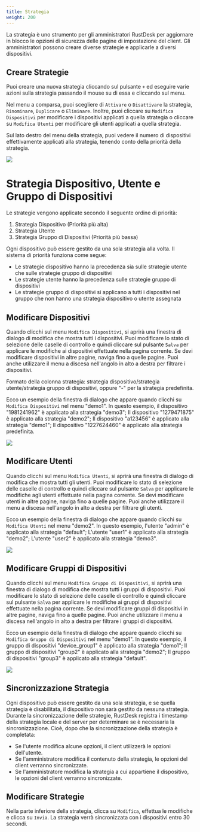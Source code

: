 ```yaml
---
title: Strategia
weight: 200
---
```


La strategia è uno strumento per gli amministratori RustDesk per aggiornare in blocco le opzioni di sicurezza delle pagine di impostazione del client. Gli amministratori possono creare diverse strategie e applicarle a diversi dispositivi.

## Creare Strategie

Puoi creare una nuova strategia cliccando sul pulsante `+` ed eseguire varie azioni sulla strategia passando il mouse su di essa e cliccando sul menu.

Nel menu a comparsa, puoi scegliere di `Attivare` o `Disattivare` la strategia, `Rinominare`, `Duplicare` o `Eliminare`. Inoltre, puoi cliccare su `Modifica Dispositivi` per modificare i dispositivi applicati a quella strategia o cliccare su `Modifica Utenti` per modificare gli utenti applicati a quella strategia.

Sul lato destro del menu della strategia, puoi vedere il numero di dispositivi effettivamente applicati alla strategia, tenendo conto della priorità della strategia.

![](/docs/en/self-host/rustdesk-server-pro/strategy/images/strategy_menu.png)

# Strategia Dispositivo, Utente e Gruppo di Dispositivi

Le strategie vengono applicate secondo il seguente ordine di priorità:
1. Strategia Dispositivo (Priorità più alta)
2. Strategia Utente
3. Strategia Gruppo di Dispositivi (Priorità più bassa)

Ogni dispositivo può essere gestito da una sola strategia alla volta. Il sistema di priorità funziona come segue:
- Le strategie dispositivo hanno la precedenza sia sulle strategie utente che sulle strategie gruppo di dispositivi
- Le strategie utente hanno la precedenza sulle strategie gruppo di dispositivi
- Le strategie gruppo di dispositivi si applicano a tutti i dispositivi nel gruppo che non hanno una strategia dispositivo o utente assegnata

## Modificare Dispositivi

Quando clicchi sul menu `Modifica Dispositivi`, si aprirà una finestra di dialogo di modifica che mostra tutti i dispositivi. Puoi modificare lo stato di selezione delle caselle di controllo e quindi cliccare sul pulsante `Salva` per applicare le modifiche ai dispositivi effettuate nella pagina corrente. Se devi modificare dispositivi in altre pagine, naviga fino a quelle pagine. Puoi anche utilizzare il menu a discesa nell'angolo in alto a destra per filtrare i dispositivi.

Formato della colonna strategia: strategia dispositivo/strategia utente/strategia gruppo di dispositivi, oppure "-" per la strategia predefinita.

Ecco un esempio della finestra di dialogo che appare quando clicchi su `Modifica Dispositivi` nel menu "demo1". In questo esempio, il dispositivo "1981241962" è applicato alla strategia "demo3"; Il dispositivo "1279471875" è applicato alla strategia "demo2"; Il dispositivo "a123456" è applicato alla strategia "demo1"; Il dispositivo "1227624460" è applicato alla strategia predefinita.

![](/docs/en/self-host/rustdesk-server-pro/strategy/images/edit_devices.png)

## Modificare Utenti

Quando clicchi sul menu `Modifica Utenti`, si aprirà una finestra di dialogo di modifica che mostra tutti gli utenti. Puoi modificare lo stato di selezione delle caselle di controllo e quindi cliccare sul pulsante `Salva` per applicare le modifiche agli utenti effettuate nella pagina corrente. Se devi modificare utenti in altre pagine, naviga fino a quelle pagine. Puoi anche utilizzare il menu a discesa nell'angolo in alto a destra per filtrare gli utenti.

Ecco un esempio della finestra di dialogo che appare quando clicchi su `Modifica Utenti` nel menu "demo2". In questo esempio, l'utente "admin" è applicato alla strategia "default"; L'utente "user1" è applicato alla strategia "demo2"; L'utente "user2" è applicato alla strategia "demo3".

![](/docs/en/self-host/rustdesk-server-pro/strategy/images/edit_users.png)

## Modificare Gruppi di Dispositivi

Quando clicchi sul menu `Modifica Gruppo di Dispositivi`, si aprirà una finestra di dialogo di modifica che mostra tutti i gruppi di dispositivi. Puoi modificare lo stato di selezione delle caselle di controllo e quindi cliccare sul pulsante `Salva` per applicare le modifiche ai gruppi di dispositivi effettuate nella pagina corrente. Se devi modificare gruppi di dispositivi in altre pagine, naviga fino a quelle pagine. Puoi anche utilizzare il menu a discesa nell'angolo in alto a destra per filtrare i gruppi di dispositivi.

Ecco un esempio della finestra di dialogo che appare quando clicchi su `Modifica Gruppo di Dispositivi` nel menu "demo1". In questo esempio, il gruppo di dispositivi "device_group1" è applicato alla strategia "demo1"; Il gruppo di dispositivi "group2" è applicato alla strategia "demo2"; Il gruppo di dispositivi "group3" è applicato alla strategia "default".

![](/docs/en/self-host/rustdesk-server-pro/strategy/images/edit_device_groups.png)

## Sincronizzazione Strategia

Ogni dispositivo può essere gestito da una sola strategia, e se quella strategia è disabilitata, il dispositivo non sarà gestito da nessuna strategia. Durante la sincronizzazione delle strategie, RustDesk registra i timestamp della strategia locale e del server per determinare se è necessaria la sincronizzazione. Cioè, dopo che la sincronizzazione della strategia è completata:

* Se l'utente modifica alcune opzioni, il client utilizzerà le opzioni dell'utente.
* Se l'amministratore modifica il contenuto della strategia, le opzioni del client verranno sincronizzate.
* Se l'amministratore modifica la strategia a cui appartiene il dispositivo, le opzioni del client verranno sincronizzate.

## Modificare Strategie

Nella parte inferiore della strategia, clicca su `Modifica`, effettua le modifiche e clicca su `Invia`. La strategia verrà sincronizzata con i dispositivi entro 30 secondi.
